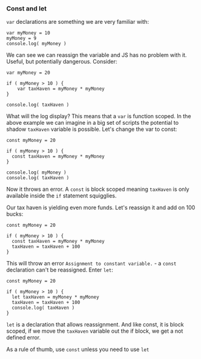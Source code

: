 ### Const and let

`var` declarations are something we are very familiar with:

```
var myMoney = 10
myMoney = 9
console.log( myMoney )
```

We can see we can reassign the variable and JS has no problem with it. Useful, but potentially dangerous. Consider:

```
var myMoney = 20

if ( myMoney > 10 ) {
	var taxHaven = myMoney * myMoney
}

console.log( taxHaven )
```

What will the log display? This means that a `var` is function scoped. In the above example we can imagine in a big set of scripts the potential to shadow `taxHaven` variable is possible. Let's change the var to const:

```
const myMoney = 20

if ( myMoney > 10 ) {
  const taxHaven = myMoney * myMoney
}

console.log( myMoney )
console.log( taxHaven )
```

Now it throws an error. A `const` is block scoped meaning `taxHaven` is only available inside the `if` statement squigglies.

Our tax haven is yielding even more funds. Let's reassign it and add on 100 bucks:

```
const myMoney = 20

if ( myMoney > 10 ) {
  const taxHaven = myMoney * myMoney
  taxHaven = taxHaven + 100
}
```

This will throw an error `Assignment to constant variable.` - a `const` declaration can't be reassigned. Enter `let`:

```
const myMoney = 20

if ( myMoney > 10 ) {
  let taxHaven = myMoney * myMoney
  taxHaven = taxHaven + 100
  console.log( taxHaven )
}
```

`let` is a declaration that allows reassignment. And like const, it is block scoped, if we move the `taxHaven` variable out the if block, we get a not defined error.

As a rule of thumb, use `const` unless you need to use `let`
